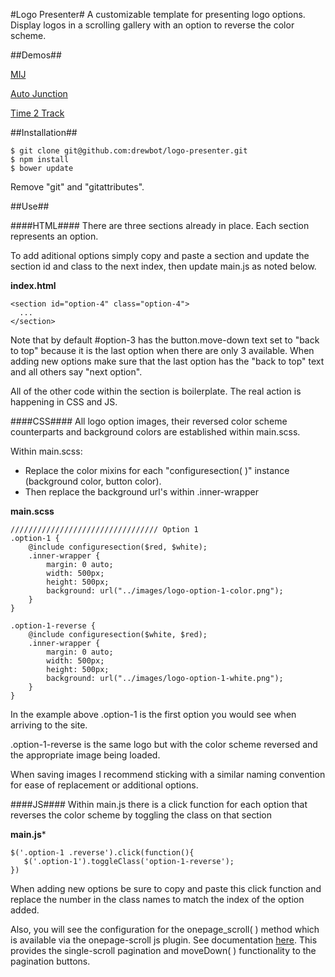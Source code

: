 #Logo Presenter#
A customizable template for presenting logo options. Display logos in a scrolling gallery with an option to reverse the color scheme.

##Demos##

<a href="http://drewbot.github.io/my-internship-journal/">MIJ</a>

<a href="http://drewbot.github.io/auto-junction-logo/">Auto Junction</a>

<a href="http://drewbot.github.io/time-2-track/">Time 2 Track</a>

##Installation##

```
$ git clone git@github.com:drewbot/logo-presenter.git
$ npm install
$ bower update
```
Remove "git" and "gitattributes".

##Use##

####HTML####
There are three sections already in place. Each section represents an option.

To add aditional options simply copy and paste a section and update the section id and class to the next index, then update main.js as noted below.

**index.html**

```
<section id="option-4" class="option-4">
  ...
</section>
``` 
Note that by default #option-3 has the button.move-down text set to "back to top" because it is the last option when there are only 3 available. When adding new options make sure that the last option has the "back to top" text and all others say "next option".

All of the other code within the section is boilerplate. The real action is happening in CSS and JS. 

####CSS####
All logo option images, their reversed color scheme counterparts and background colors are established within main.scss.

Within main.scss:

 - Replace the color mixins for each "configuresection( )" instance (background color, button color). 
 - Then replace the background url's within .inner-wrapper

**main.scss**

```
///////////////////////////////// Option 1
.option-1 {
    @include configuresection($red, $white);
    .inner-wrapper {
        margin: 0 auto;
        width: 500px;
        height: 500px;
        background: url("../images/logo-option-1-color.png");
    }
}

.option-1-reverse {
    @include configuresection($white, $red);
    .inner-wrapper {
        margin: 0 auto;
        width: 500px;
        height: 500px;
        background: url("../images/logo-option-1-white.png");
    }
}
```
In the example above .option-1 is the first option you would see when arriving to the site.

.option-1-reverse is the same logo but with the color scheme reversed and the appropriate image being loaded.

When saving images I recommend sticking with a similar naming convention for ease of replacement or additional options.

####JS####
Within main.js there is a click function for each option that reverses the color scheme by toggling the class on that section

**main.js***

```
$('.option-1 .reverse').click(function(){
   $('.option-1').toggleClass('option-1-reverse');
})
```
When adding new options be sure to copy and paste this click function and replace the number in the class names to match the index of the option added.

Also, you will see the configuration for the onepage_scroll( ) method which is available via the onepage-scroll js plugin. See documentation <a href="https://github.com/peachananr/onepage-scroll">here</a>. This provides the single-scroll pagination and moveDown( ) functionality to the pagination buttons. 




